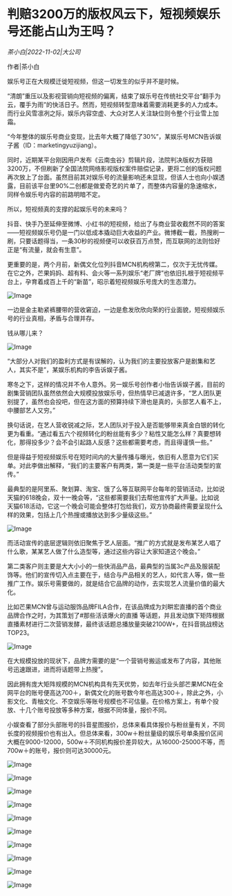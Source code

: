 # 判赔3200万的版权风云下，短视频娱乐号还能占山为王吗？

*茶小白|2022-11-02|大公司*

作者|茶小白

娱乐号正在大规模迁徙短视频，但这一切发生的似乎并不是时候。

“清朗”重压以及影视营销向短视频的偏离，结束了娱乐号在传统社交平台“翻手为云，覆手为雨”的快活日子。然而，短视频转型意味着需要消耗更多的人力成本。而行业风雪凛冽之际，娱乐内容空虚、大众对艺人关注缺位则令整个行业雪上加霜。

“今年整体的娱乐号商业变现，比去年大概了降低了30%”，某娱乐号MCN告诉娱子酱（ID：marketingyuzijiang）。

同时，近期某平台刚因用户发布《云南虫谷》剪辑片段，法院判决版权方获赔3200万，不但刷新了全国法院网络影视版权案件赔偿记录，更将二创的版权问题再次放上了台面。虽然目前其对娱乐号的流量影响还未显现，但该人士也向小娱透露，目前该平台里90%二创都是做爱奇艺的片单了，而整体内容量的急速缩水，同样令娱乐号内容的前路明暗不定。

所以，短视频真的支撑的起娱乐号的未来吗？

抖音、快手乃至延伸至微博、小红书的短视频，给出了与商业营收截然不同的答案——短视频娱乐号仍是一门以低成本撬动巨大收益的产业。微博截一截，热搜刷一刷，只要话题得当，一条30秒的视频便可以收获百万点赞，而互联网的法则恰好正是“有流量，就会有生意”。

更重要的是，两个月前，新偶文化位列抖音MCN机构榜第二，仅次于无忧传媒。在它之外，芒果妈妈、超有料、会火等一系列娱乐“老厂牌”也依旧扎根于短视频平台上，孕育着成百上千的“新苗”，昭示着短视频娱乐号庞大的生态潜力。

![Image](https://mmbiz.qpic.cn/mmbiz_jpg/y0brgmWMLdfMxiao8IUzm6oicRPIMLoTQibYmvo1atEZNQpp7yTGR6f9ZiaENIqMHp33uFA4tpk0Y2hbXPEcxt15pQ/640?wx_fmt=jpeg&wxfrom=5&wx_lazy=1&wx_co=1)

一边是金主勒紧裤腰带的营收窘迫，一边是愈发欣欣向荣的行业面貌，短视频娱乐号的行业真相，矛盾与合理并存。

钱从哪儿来？

![Image](https://mmbiz.qpic.cn/mmbiz_png/axAsEEfibm1ibGqU6G4wbCr3Wb0Cawfia36TeqU17T6vd8jbw2gTtxJHxkn9VcWQvlX7DLUZnT2K1amUFcY08nOJQ/640?wx_fmt=png&wxfrom=5&wx_lazy=1&wx_co=1)

“大部分人对我们的盈利方式是有误解的，认为我们的主要投放客户是剧集和艺人，其实不是”，某娱乐机构的李告诉娱子酱。

寒冬之下，这样的情况并不令人意外。另一娱乐号创作者小怡告诉娱子酱，目前的剧集营销团队虽然依然会大规模投放娱乐号，但热情早已减退许多，“艺人团队更别提了，虽然也会投吧，但在这方面的预算持续下滑也是真的，头部艺人看不上，中腰部艺人又穷。”

换句话说，在艺人营收锐减之际，艺人团队对于投入是否能够带来真金白银的转化更为看重。“通过看五六个视频转化的粉丝能有多少？粘性又能怎么样？真要想转化，那得投多少？会不会引起路人反感？这些都需要考虑，而且得谨慎一些。”

但是得益于短视频娱乐号在短时间内的大量传播与曝光，依旧有人愿意为它们买单。对此李做出解释，“我们的主要客户有两类，第一类是一些平台活动类型的宣传。”

最典型的是阿里系、聚划算、淘宝、饿了么等互联网平台每年的营销活动，比如说天猫的618晚会，双十一晚会等，“这些都需要我们去帮他宣传扩大声量。比如说天猫618活动，它这一个晚会可能会整体打包给我们，双方协商最终需要呈现什么样的效果，包括上几个热搜或播放达到多少量级这些。”

![Image](https://mmbiz.qpic.cn/mmbiz_png/y0brgmWMLdfMxiao8IUzm6oicRPIMLoTQibuPQCqUByTO4CqwGGaXmhibc8GnerdBVTpc8kQCPGAONfh0pEd31azhA/640?wx_fmt=png&wxfrom=5&wx_lazy=1&wx_co=1)

而活动宣传的底层逻辑则依旧聚焦于艺人层面。“推广的方式就是发布某艺人唱了什么歌，某某艺人做了什么造型等，通过这些内容让大家知道这个晚会。”

第二类客户则主要是大大小小的一些快消品产品，最典型的当属3c产品及服装配饰等。他们的宣传切入点主要在于，结合与产品相关的艺人，如代言人等，做一些推广工作。娱乐号需要做的，就是结合它品牌的动作，去实现艺人流量价值的最大化。

比如芒果MCN曾与运动服饰品牌FILA合作，在该品牌成为刘畊宏直播的首个商业品牌合作之时，为其策划了#那些活该爆火的直播 等话题，并且发动旗下矩阵根据直播素材进行二次营销发酵，最终该话题总播放量突破2100W+，在抖音挑战榜达TOP23。

![Image](https://mmbiz.qpic.cn/mmbiz_png/y0brgmWMLdfMxiao8IUzm6oicRPIMLoTQib0d48NtXKNyCV4994RiaE1tSjonsvEJepVb7p7NuA7Ht8xPlgjgjHg0A/640?wx_fmt=png&wxfrom=5&wx_lazy=1&wx_co=1)

在大规模投放的现状下，品牌方需要的是“一个营销号搬运或发布了内容，其他账号迅速跟进，进而将话题带上热搜”。

因此拥有庞大矩阵规模的MCN机构具有先天优势，如去年行业头部芒果MCN在全网平台的账号便高达700＋，新偶文化的账号数今年也高达300＋，除此之外，小影文化、青柚文化、不空娱乐等账号规模也不可估量。在价格方案上，有单个投放、十几个账号投放等多种方案，根据不同体量，报价不同。

小娱查看了部分头部账号的抖音星图报价，总体来看具体报价与粉丝量有关，不同长度的视频报价也有出入。但总体来看，300w＋粉丝量级的娱乐号单条报价区间大概在9000-12000，500w＋不同机构报价差异较大，从16000-25000不等，而700w＋的账号，报价则可达30000元。

![Image](https://mmbiz.qpic.cn/mmbiz_jpg/y0brgmWMLdfMxiao8IUzm6oicRPIMLoTQibaLt1LddoIPvzWFRc3BJibuBgylRGdRaXPjjYZaclx0yWQoCyLelb15g/640?wx_fmt=jpeg&wxfrom=5&wx_lazy=1&wx_co=1)

![Image](https://mmbiz.qpic.cn/mmbiz_png/y0brgmWMLdfMxiao8IUzm6oicRPIMLoTQibAZiabH7ibFd0jmicMRcKtEQCXvOyubiby0oib4txzNovP273VIW9rTv5NoQ/640?wx_fmt=png&wxfrom=5&wx_lazy=1&wx_co=1)

![Image](https://mmbiz.qpic.cn/mmbiz_png/axAsEEfibm1ibGqU6G4wbCr3Wb0Cawfia36oovqHdKZMM1p63I3dW2plHnZJUCR8rdGyLxaFWN6AUY3GJ9E00vXjg/640?wx_fmt=png&wxfrom=5&wx_lazy=1&wx_co=1)

![Image](https://mmbiz.qpic.cn/mmbiz_png/y0brgmWMLdfMxiao8IUzm6oicRPIMLoTQibZlYDXXs87w5ZSSbzTFzqrsLcI26zd9TgjdBWBTckhQoh58R84ISEHA/640?wx_fmt=png&wxfrom=5&wx_lazy=1&wx_co=1)

![Image](https://mmbiz.qpic.cn/mmbiz_png/y0brgmWMLdfMxiao8IUzm6oicRPIMLoTQibeibicSDZWibylFC720XUWaNBayPCIyJSMkGa0Hzkt5ZrTF2t8TewnqZqg/640?wx_fmt=png&wxfrom=5&wx_lazy=1&wx_co=1)

![Image](https://mmbiz.qpic.cn/mmbiz_png/y0brgmWMLdfMxiao8IUzm6oicRPIMLoTQibGN0RH5Oiazd2Nz1RwX4XtoyukBGTs3JG94vvuKTaV3xxDGn2AvWhibQQ/640?wx_fmt=png&wxfrom=5&wx_lazy=1&wx_co=1)

![Image](https://mmbiz.qpic.cn/mmbiz_png/axAsEEfibm1ibGqU6G4wbCr3Wb0Cawfia36OooXnm39c448vcY5JFz0HbpZKoL4nJaYbyzUFuK3icxwU2HSEGCTaZw/640?wx_fmt=png&wxfrom=5&wx_lazy=1&wx_co=1)

![Image](https://mmbiz.qpic.cn/mmbiz_png/y0brgmWMLdfMxiao8IUzm6oicRPIMLoTQibgKlxHCiauyqyCxTicXyQics7NqmSThxvibgfjohlJ3MFGqczjaibAicwjopg/640?wx_fmt=png&wxfrom=5&wx_lazy=1&wx_co=1)

![Image](https://mmbiz.qpic.cn/mmbiz_png/y0brgmWMLdfMxiao8IUzm6oicRPIMLoTQibvnajMkzrjOf8KWSheObic2oKm4FhO6ZD1LkiaFOLzSvQzK051B31xU3Q/640?wx_fmt=png&wxfrom=5&wx_lazy=1&wx_co=1)

![Image](https://mmbiz.qpic.cn/mmbiz_png/y0brgmWMLdfMxiao8IUzm6oicRPIMLoTQibmZPBicaibqicib0swyu9bPHg6CdAxjf5jo9cjcq14L4JE7ppv6dttjOYIg/640?wx_fmt=png&wxfrom=5&wx_lazy=1&wx_co=1)

